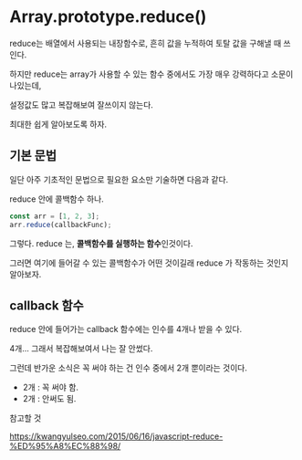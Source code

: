 # Array.prototype.reduce()



reduce는 배열에서 사용되는 내장함수로, 흔히 값을 누적하여 토탈 값을 구해낼 때 쓰인다. 

하지만 reduce는 array가 사용할 수 있는 함수 중에서도 가장 매우 강력하다고 소문이 나있는데,  

설정값도 많고 복잡해보여 잘쓰이지 않는다. 

최대한 쉽게 알아보도록 하자. 



## 기본 문법

일단 아주 기초적인 문법으로 필요한 요소만 기술하면 다음과 같다. 

reduce 안에 콜백함수 하나. 

```javascript
const arr = [1, 2, 3]; 
arr.reduce(callbackFunc);
```



그렇다. reduce 는, **콜백함수를 실행하는 함수**인것이다. 

그러면 여기에 들어갈 수 있는 콜백함수가 어떤 것이길래 reduce 가 작동하는 것인지 알아보자. 



## callback 함수

reduce 안에 들어가는 callback 함수에는 인수를 4개나 받을 수 있다. 

4개... 그래서 복잡해보여서 나는 잘 안썼다. 

그런데 반가운 소식은 꼭 써야 하는 건 인수 중에서 2개 뿐이라는 것이다. 

- 2개 : 꼭 써야 함.
- 2개 : 안써도 됨.



참고할 것

https://kwangyulseo.com/2015/06/16/javascript-reduce-%ED%95%A8%EC%88%98/